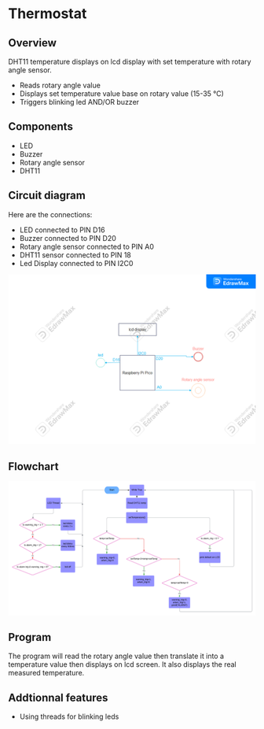 # Thermostat 

## Overview

DHT11 temperature displays on lcd display with set temperature with rotary angle sensor.

- Reads rotary angle value
- Displays set temperature value base on rotary value (15-35 °C)
- Triggers blinking led AND/OR buzzer  

## Components

- LED
- Buzzer
- Rotary angle sensor
- DHT11

## Circuit diagram 

Here are the connections:

- LED connected to PIN D16
- Buzzer connected to PIN D20
- Rotary angle sensor connected to PIN A0
- DHT11 sensor connected to PIN 18
- Led Display connected to PIN I2C0

![alt text](circuit_diagram.png)

## Flowchart

![alt text](flowchart.png)

## Program

The program will read the rotary angle value then translate it into a temperature value then displays on lcd screen. It also displays the real measured temperature. 

## Addtionnal features

- Using threads for blinking leds